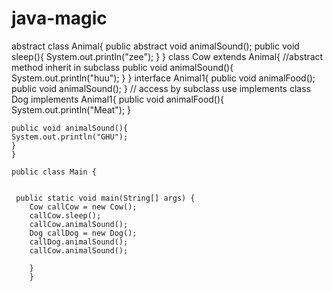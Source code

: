 # java-magic
   abstract class Animal{
    public abstract void animalSound();
    public void sleep(){
        System.out.println("zee");
    }
    }
    class Cow extends Animal{
    //abstract method inherit in subclass
    public void animalSound(){
        System.out.println("huu");
    }
    }
    interface Animal1{
    public void animalFood();
    public void animalSound();
    }
    // access by subclass use implements
    class Dog implements Animal1{
    public void animalFood(){
        System.out.println("Meat");
     }

    public void animalSound(){
    System.out.println("GHU");
    }
    }

    public class Main {


     public static void main(String[] args) {
        Cow callCow = new Cow();
        callCow.sleep();
        callCow.animalSound();
        Dog callDog = new Dog();
        callDog.animalSound();
        callCow.animalSound();

        }
        }
